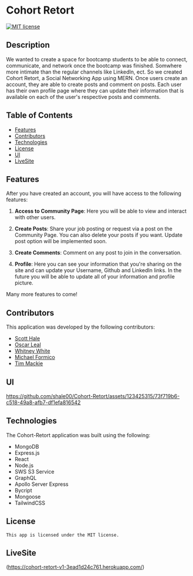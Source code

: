 # Cohort Retort

[![MIT license](https://img.shields.io/badge/License-MIT-blue.svg)](https://lbesson.mit-license.org/)

## Description

We wanted to create a space for bootcamp students to be able to connect, communicate, and network once the bootcamp was finished. Somwhere more intimate than the regular channels like LinkedIn, ect. So we created Cohort Retort, a Social Networking App using MERN. Once users create an account, they are able to create posts and comment on posts. Each user has their own profile page where they can update their information that is available on each of the user's respective posts and comments.

## Table of Contents

- [Features](#features)
- [Contributors](#contributors)
- [Technologies](#technologies)
- [License](#license)
- [UI](#ui)
- [LiveSite](#livesite)

## Features

After you have created an account, you will have access to the following features:

1. **Access to Community Page**: Here you will be able to view and interact with other users.

2. **Create Posts**: Share your job posting or request via a post on the Community Page. You can also delete your posts if you want. Update post option will be implemented soon.

3. **Create Comments**: Comment on any post to join in the conversation.

4. **Profile**: Here you can see your information that you're sharing on the site and can update your Username, Github and LinkedIn links. In the future you will be able to update all of your information and profile picture.

Many more features to come!

## Contributors

This application was developed by the following contributors:

- [Scott Hale](https://github.com/shale00)
- [Oscar Leal](https://github.com/Oscarl214)
- [Whitney White](https://github.com/Whitney15)
- [Michael Formico](https://github.com/MichaelFormico)
- [Tim Mackie](https://github.com/Timmackie)

## UI


https://github.com/shale00/Cohort-Retort/assets/123425315/73f719b6-c518-49a8-afb7-df1efa816542



## Technologies

The Cohort-Retort application was built using the following:

- MongoDB
- Express.js
- React
- Node.js
- SWS S3 Service
- GraphQL
- Apollo Server Express
- Bycript
- Mongoose
- TailwindCSS

## License

    This app is licensed under the MIT license.

## LiveSite

(https://cohort-retort-v1-3ead1d24c761.herokuapp.com/)
